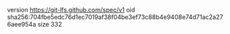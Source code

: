 version https://git-lfs.github.com/spec/v1
oid sha256:704fbe5edc76d1ec7019af38f04be3ef73c88b4e9408e74d71ac2a276aee954a
size 332
